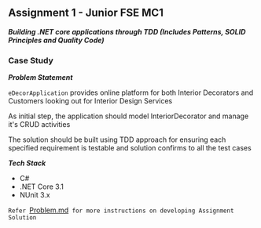 ## Assignment 1 - Junior FSE MC1

***Building .NET core applications through TDD (Includes Patterns, SOLID Principles and Quality Code)***

### Case Study

***Problem Statement***

`eDecorApplication` provides online platform for both Interior Decorators and Customers looking out for Interior Design Services

As initial step, the application should model InteriorDecorator and manage it's CRUD activities

The solution should be built using TDD approach for ensuring each specified requirement is testable and solution confirms to all the test cases


***Tech Stack***
- C#
- .NET Core 3.1
- NUnit 3.x

`Refer `[Problem.md](Problem.md)` for more instructions on developing Assignment Solution`
